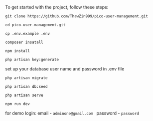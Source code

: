 To get started with the project, follow these steps:

```
git clone https://github.com/ThawZin999/pico-user-management.git
```

```
cd pico-user-management.git
```

```
cp .env.example .env
```

```
composer insatall
```

```
npm install
```

```
php artisan key:generate
```

set up your database user name and password in .env file

```
php artisan migrate
```

```
php artisan db:seed
```

```
php artisan serve
```

```
npm run dev
```

for demo login:
email - `adminone@gmail.com `
password - `password`
